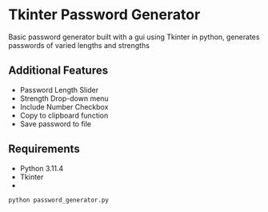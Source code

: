 # Tkinter Password Generator

Basic password generator built with a gui using Tkinter in python, generates passwords of varied lengths and strengths

## Additional Features

- Password Length Slider
- Strength Drop-down menu
- Include Number Checkbox
- Copy to clipboard function
- Save password to file

## Requirements

- Python 3.11.4
- Tkinter
- 
```bash
python password_generator.py
